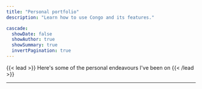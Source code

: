 ```yaml
---
title: "Personal portfolio"
description: "Learn how to use Congo and its features."

cascade:
  showDate: false
  showAuthor: true
  showSummary: true
  invertPagination: true
---
```


{{< lead >}}
Here's some of the personal endeavours I've been on
{{< /lead >}}

---
